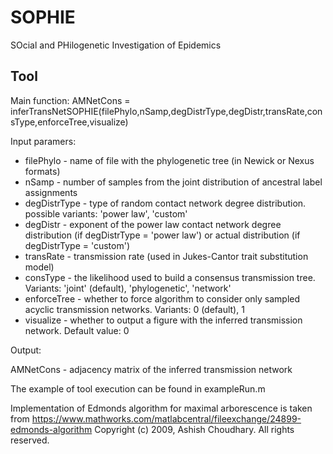 # SOPHIE
SOcial and PHilogenetic Investigation of Epidemics

## Tool
Main function: AMNetCons = inferTransNetSOPHIE(filePhylo,nSamp,degDistrType,degDistr,transRate,consType,enforceTree,visualize)

Input paramers:
- filePhylo - name of file with the phylogenetic tree (in Newick or Nexus formats)
- nSamp - number of samples from the joint distribution of ancestral label assignments
- degDistrType - type of random contact network degree distribution.
                possible variants: 'power law', 'custom'
- degDistr - exponent of the power law contact network degree distribution
        (if degDistrType = 'power law') or actual distribution (if degDistrType = 'custom')
- transRate - transmission rate (used in Jukes-Cantor trait substitution model)
- consType - the likelihood used to build a consensus transmission
                tree. Variants: 'joint' (default), 'phylogenetic', 'network'
- enforceTree - whether to force algorithm to consider only sampled
               acyclic transmission networks. Variants: 0 (default), 1
- visualize -  whether to output a figure with the inferred transmission
             network. Default value: 0

Output:

AMNetCons - adjacency matrix of the inferred transmission network

The example of tool execution can be found in exampleRun.m


Implementation of Edmonds algorithm for maximal arborescence is taken
from https://www.mathworks.com/matlabcentral/fileexchange/24899-edmonds-algorithm 
Copyright (c) 2009, Ashish Choudhary. All rights reserved.
